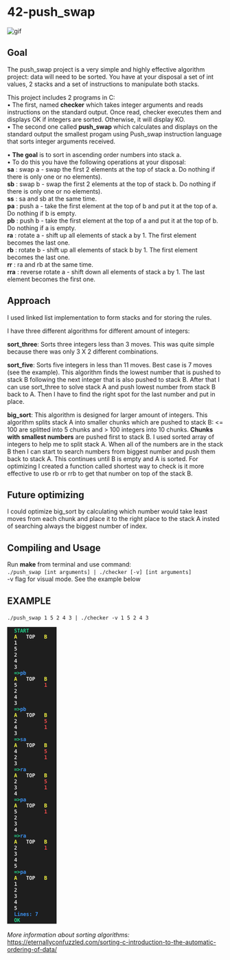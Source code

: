# 42-push_swap

![gif](https://media.giphy.com/media/Z9KQXYnxTpWIMArgTP/giphy.gif)

## Goal

The push_swap project is a very simple and highly effective algorithm project: data will
need to be sorted. You have at your disposal a set of int values, 2 stacks and a set of
instructions to manipulate both stacks.  

This project includes 2 programs in C:  
• The first, named **checker** which takes integer arguments and reads instructions on
the standard output. Once read, checker executes them and displays OK if integers
are sorted. Otherwise, it will display KO.  
• The second one called **push_swap** which calculates and displays on the standard
output the smallest progam using Push_swap instruction language that sorts integer arguments received.  

• **The goal** is to sort in ascending order numbers into stack a.  
• To do this you have the following operations at your disposal:  
**sa** : swap a - swap the first 2 elements at the top of stack a. Do nothing if there
is only one or no elements).  
**sb** : swap b - swap the first 2 elements at the top of stack b. Do nothing if there
is only one or no elements).  
**ss** : sa and sb at the same time.  
**pa** : push a - take the first element at the top of b and put it at the top of a. Do
nothing if b is empty.  
**pb** : push b - take the first element at the top of a and put it at the top of b. Do
nothing if a is empty.  
**ra** : rotate a - shift up all elements of stack a by 1. The first element becomes
the last one.  
**rb** : rotate b - shift up all elements of stack b by 1. The first element becomes
the last one.  
**rr** : ra and rb at the same time.  
**rra** : reverse rotate a - shift down all elements of stack a by 1. The last element
becomes the first one.  

## Approach

I used linked list implementation to form stacks and for storing the rules.

I have three different algorithms for different amount of integers:

**sort_three**: Sorts three integers less than 3 moves. This was quite simple because there was only 3 X 2 different combinations.  

**sort_five**: Sorts five integers in less than 11 moves. Best case is 7 moves (see the example). This algorithm finds the lowest number that is pushed to stack B following the next integer that is also pushed to stack B. After that I can use sort_three to solve stack A and push lowest number from stack B back to A. Then I have to find the right spot for the last number and put in place.  

**big_sort**: This algorithm is designed for larger amount of integers. This algorithm splits stack A into smaller chunks which are pushed to stack B: <= 100 are splitted into 5 chunks and > 100 integers into 10 chunks. **Chunks with smallest numbers** are pushed first to stack B. I used sorted array of integers to help me to split stack A. When all of the numbers are in the stack B then I can start to search numbers from biggest number and push them back to stack A. This continues until B is empty and A is sorted. For optimizing I created a function called shortest way to check is it more effective to use rb or rrb to get that number on top of the stack B.

## Future optimizing

I could optimize big_sort by calculating which number would take least moves from each chunk and place it to the right place to the stack A insted of searching always the biggest number of index.

## Compiling and Usage

Run **make** from terminal and use command:  
``./push_swap [int arguments] | ./checker [-v] [int arguments]``  
-v flag for visual mode. See the example below

## EXAMPLE

``./push_swap 1 5 2 4 3 | ./checker -v 1 5 2 4 3``    

![example](screenshot.png)

*More information about sorting algorithms:*  
https://eternallyconfuzzled.com/sorting-c-introduction-to-the-automatic-ordering-of-data/
